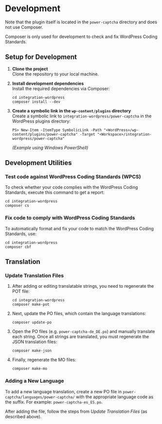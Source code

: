 # Development

Note that the plugin itself is located in the `power-captcha` directory and does not use Composer. 

Composer is only used for development to check and fix WordPress Coding Standards.

## Setup for Development

1. **Clone the project**  
   Clone the repository to your local machine.

2. **Install development dependencies**  
   Install the required dependencies via Composer:
   ```
   cd integration-wordpress
   composer install --dev
   ```

3. **Create a symbolic link in the `wp-content/plugins` directory**  
   Create a symbolic link to `integration-wordpress/power-captcha` in the WordPress plugins directory:
   ```
   PS> New-Item -ItemType SymbolicLink -Path "<WordPress>/wp-content/plugins/power-captcha" -Target "<Workspace>/integration-wordpress/power-captcha"
   ```
   *(Example using Windows PowerShell)*

## Development Utilities

### Test code against WordPress Coding Standards (WPCS)
To check whether your code complies with the WordPress Coding Standards, execute this command to get a report:
```
cd integration-wordpress
composer cs
```

### Fix code to comply with WordPress Coding Standards
To automatically format and fix your code to match the WordPress Coding Standards, use:
```
cd integration-wordpress
composer cbf
```

## Translation

### Update Translation Files

1. After adding or editing translatable strings, you need to regenerate the POT file:
   ```
   cd integration-wordpress
   composer make-pot
   ```

2. Next, update the PO files, which contain the language translations:
   ```
   composer update-po
   ```

3. Open the PO files (e.g. `power-captcha-de_DE.po`) and manually translate each string. Once all strings are translated, you must regenerate the JSON translation files:
   ```
   composer make-json
   ```

4. Finally, regenerate the MO files:
   ```
   composer make-mo
   ```

### Adding a New Language

To add a new language translation, create a new PO file in `power-captcha/languages/power-captcha/` with the appropriate language code as the suffix. For example:
`power-captcha-es_ES.po`.

After adding the file, follow the steps from *Update Translation Files* (as described above).